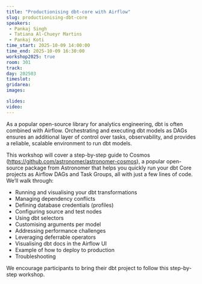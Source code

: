 ```yaml
---
title: "Productionising dbt-core with Airflow"
slug: productionising-dbt-core
speakers:
 - Pankaj Singh
 - Tatiana Al-Chueyr Martins
 - Pankaj Koti
time_start: 2025-10-09 14:00:00
time_end: 2025-10-09 16:30:00
workshop2025: true
room: 301
track: 
day: 202503
timeslot: 
gridarea: 
images: 

slides:
video: 
---
```


As a popular open-source library for analytics engineering, dbt is often combined with Airflow. Orchestrating and executing dbt models as DAGs ensures an additional layer of control over tasks, observability, and provides a reliable, scalable environment to run dbt models.

This workshop will cover a step-by-step guide to Cosmos (https://github.com/astronomer/astronomer-cosmos), a popular open-source package from Astronomer that helps you quickly run your dbt Core projects as Airflow DAGs and Task Groups, all with just a few lines of code. We’ll walk through:

* Running and visualising your dbt transformations
* Managing dependency conflicts
* Defining database credentials (profiles)
* Configuring source and test nodes
* Using dbt selectors
* Customising arguments per model
* Addressing performance challenges
* Leveraging deferrable operators
* Visualising dbt docs in the Airflow UI
* Example of how to deploy to production
* Troubleshooting

We encourage participants to bring their dbt project to follow this step-by-step workshop.